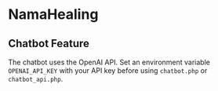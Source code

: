 # NamaHealing

## Chatbot Feature

The chatbot uses the OpenAI API. Set an environment variable `OPENAI_API_KEY` with your API key before using `chatbot.php` or `chatbot_api.php`.

